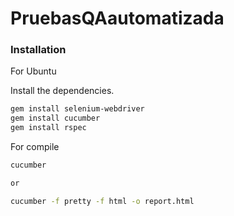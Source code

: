 # PruebasQAautomatizada

### Installation

For Ubuntu

Install the dependencies.

```sh
gem install selenium-webdriver
gem install cucumber
gem install rspec
```

For compile

```sh
cucumber

or

cucumber -f pretty -f html -o report.html
```